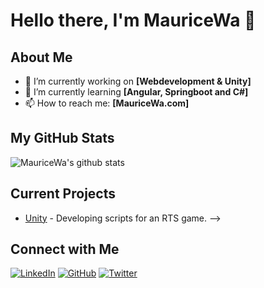 # Hello there, I'm MauriceWa 👋

## About Me
- 🔭 I’m currently working on **[Webdevelopment & Unity]**
- 🌱 I’m currently learning **[Angular, Springboot and C#]**
- 📫 How to reach me: **[MauriceWa.com]**

## My GitHub Stats
![MauriceWa's github stats](https://github-readme-stats.vercel.app/api?username=MauriceWa&show_icons=true&theme=radical)




## Current Projects
- [Unity]([repository-link](https://github.com/MauriceWa/Profile)) - Developing scripts for an RTS game. -->

## Connect with Me
[![LinkedIn][3.2]][3]
[![GitHub][6.2]][6]
[![Twitter][1.2]][1]

<!-- Icons -->

[1.2]: http://i.imgur.com/wWzX9uB.png 
[3.2]: https://raw.githubusercontent.com/MartinHeinz/MartinHeinz/master/linkedin-3-16.png 
[6.2]: http://i.imgur.com/9I6NRUm.png 

<!-- Links to social media accounts -->

[1]: https://twitter.com/BladeKrayo68644
[3]: https://www.linkedin.com/in/maurice-waaijer-6b2789291/
[6]: http://www.github.com/MauriceWa
